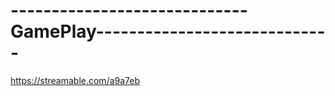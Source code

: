 # -----------------------------GamePlay-----------------------------
https://streamable.com/a9a7eb


